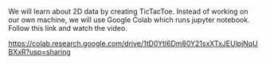 We will learn about 2D data by creating TicTacToe. Instead of working on our own machine, we will use Google Colab which runs jupyter notebook. Follow this link and watch the video.

https://colab.research.google.com/drive/1tD0Ytl6Dm80Y21sxXTxJEUlpjNqUBXxR?usp=sharing
